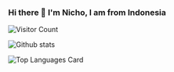### Hi there 👋 I'm Nicho, I am from Indonesia 

![Visitor Count](https://profile-counter.glitch.me/NichoAdhyatma/count.svg)


![Github stats](https://github-readme-stats.vercel.app/api?username=NichoAdhyatma&theme=highcontrast&show_icons=true&count_private=true)

![Top Languages Card](https://github-readme-stats.vercel.app/api/top-langs/?username=NichoAdhyatma)






